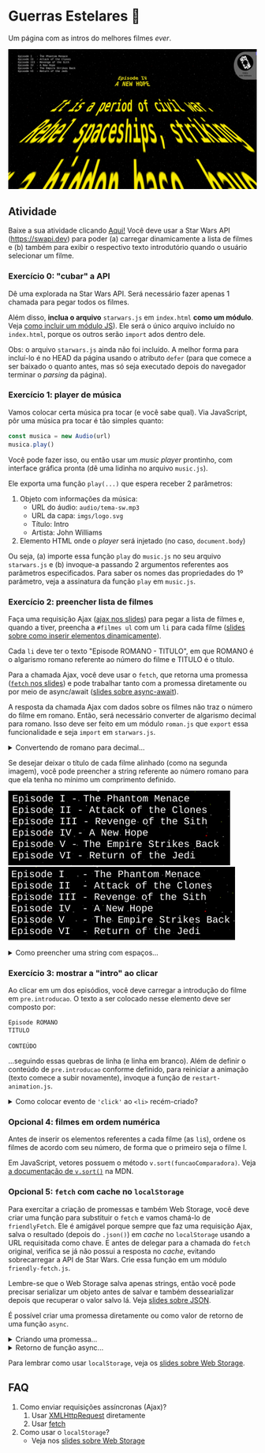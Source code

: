 # Guerras Estelares 🌠

Um página com as intros do melhores filmes _ever_.

![](imgs/docs-final.webp)


## Atividade

Baixe a sua atividade clicando [Aqui!](https://github.com/willsallum/cefet_front_end_starwars/archive/main.zip)
Você deve usar a Star Wars API (https://swapi.dev) para poder (a) carregar
dinamicamente a lista de filmes e (b) também para exibir o respectivo texto
introdutório quando o usuário selecionar um filme.


### Exercício 0: "cubar" a API

Dê uma explorada na Star Wars API. Será necessário fazer
apenas 1 chamada para pegar todos os filmes.

Além disso, **inclua o arquivo** `starwars.js` em `index.html` **como um módulo**.
Veja [como incluir um módulo JS][slides-modulos]). Ele será
o único arquivo incluído no `index.html`, porque os outros serão `import` ados
dentro dele.

Obs: o arquivo `starwars.js` ainda não foi incluído. A melhor forma
para incluí-lo é no HEAD da página usando o atributo `defer`
(para que comece a ser baixado o quanto antes, mas só seja executado
depois do navegador terminar o _parsing_ da página).


### Exercício 1: player de música

Vamos colocar certa música pra tocar (e você sabe qual). Via JavaScript, pôr uma
música pra tocar é tão simples quanto:

```js
const musica = new Audio(url)
musica.play()
```

Você pode fazer isso, ou então usar um _music player_ prontinho, com interface
gráfica pronta (dê uma lidinha no arquivo `music.js`).

Ele exporta uma função `play(...)` que espera receber 2 parâmetros:

1. Objeto com informações da música:
   - URL do áudio: `audio/tema-sw.mp3`
   - URL da capa: `imgs/logo.svg`
   - Título: Intro
   - Artista: John Williams
1. Elemento HTML onde o _player_ será injetado (no caso, `document.body`)

Ou seja, (a) importe essa função `play` do `music.js` no seu 
arquivo `starwars.js` e (b) invoque-a passando 2 argumentos referentes
aos parâmetros especificados. Para saber os nomes das propriedades
do 1º parâmetro, veja a assinatura da função `play` em `music.js`.


### Exercício 2: preencher lista de filmes

Faça uma requisição Ajax ([ajax nos slides][slides-ajax]) para pegar a lista
de filmes e, quando a tiver, preencha a `#filmes ul` com um `li` para cada
filme ([slides sobre como inserir elementos dinamicamente][slides-dinamicos]).

Cada `li` deve ter o texto "Episode ROMANO - TITULO", em que ROMANO é
o algarismo romano referente ao número do filme e TITULO é o título.

Para a chamada Ajax, você deve usar o `fetch`, que retorna uma promessa
([`fetch` nos slides][slides-fetch]) e pode trabalhar tanto com a
promessa diretamente ou por meio de async/await 
([slides sobre async-await][slides-async-wait]).

A resposta da chamada Ajax com dados sobre os filmes não traz o número
do filme em romano. Então, será necessário converter de algarismo
decimal para romano. Isso deve ser feito em um módulo `roman.js`
que `export` essa funcionalidade e seja `import` em `starwars.js`.

<details>
   <summary>Convertendo de romano para decimal...</summary>

   Uma ideia legal aqui é aproveitar o fato de que (a) são poucos filmes,
   (b) que objetos em JavaScript são dicionários e que (c) é possível
   acessar suas propriedades se soubermos seu nome em uma string
   ao usar a notação colchetes (ie, `obj[prop]`).

   Por exemplo, veja como poderíamos fazer pra converter emojis de
   frutas para nomes de frutas:

   ```js
   function emojiParaNome(emoji) {
      const dados = {
         '🍎': 'Maçã',
         '🍍': 'Abacaxi',
         '🥝': 'Kiwi',
         '🍓': 'Morango'
      }

      // retorna o valor da propriedade cujo
      // nome é o emoji do parâmetro
      return dados[emoji]
   }

   //...
   console.log(`Gosto de ${emojiParaNome(🍎)}`)
   ```
</details>

Se desejar deixar o título de cada filme alinhado (como na segunda imagem),
você pode preencher a string referente ao número romano para que ela tenha
no mínimo um comprimento definido.

![](imgs/docs-lista-1.png)
![](imgs/docs-lista-2.png)

<details>
   <summary>Como preencher uma string com espaços...</summary>

   Strings possuem dois métodos interessante: 
   `s.padStart(tamanho, caractere)` e `s.padEnd(tamanho, caractere)`.
   Esses métodos repetem o `caractere` uma quantidade de vezes 
   suficiente para que `s` tenha pelo menos o `tamanho`. Caso 
   `s.length >= tamanho`, nada acontece. Caso contrário,
   é retornada uma string preenchida com `tamanho - s.length`
   `caracter` no início ou no fim de `s`.

   Exemplo:
   ```js
   let alunos = ['Lestat', 'Rui', 'Adamastor']
   alunos = alunos.map(aluno => aluno.padEnd(10, '-'))
   // [
   //   'Lestat----',
   //   'Rui-------',
   //   'Adamastor-'
   // ]
   ```
</details>


### Exercício 3: mostrar a "intro" ao clicar

Ao clicar em um dos episódios, você deve carregar a introdução do filme
em `pre.introducao`. O texto a ser colocado nesse elemento deve ser composto
por:

```
Episode ROMANO
TITULO

CONTEÚDO
```

...seguindo essas quebras de linha (e linha em branco). Além de definir
o conteúdo de `pre.introducao` conforme definido, para reiniciar a animação
(texto comece a subir novamente), invoque a função de `restart-animation.js`.


<details>
   <summary>Como colocar evento de <code>'click'</code> ao <code>&lt;li&gt;</code> recém-criado?</summary>

   Para tratar um evento (eg, `click`) de um elemento que estamos
   criando dinamicamente, há diferentes opções:

   1. **_Event delegation_** (não vimos em aula): em vez de registrar
      o `click` em cada `<li>`, registramos no pai dele. Dentro
      da função _handler_ do evento, perguntamos quem é o `evt.target`
      (não confunda com `evt.currentTarget`¹). Verifica-se
      se o `target` é um dos `<li>` da `<ul>` e, em caso afirmativo,
      descobre-se de qual filme aquele `<li>` se refere. Isso pode ser feito,
      por exemplo, por meio de atributos de dados colocados no `<li>`
      (ie, `<li data-episode-id="...">`).
   1. Inserir novo elemento usando **`document.createElement('li')`**:
      quando usamos a "forma mais burocrática" para criar novos elementos,
      podemos configurá-lo antes de inserí-lo na árvore. Ou seja,
      podemos chamar `addEventListener(...)` no próprio `<li>`.
   1. Inserir novo elemento criando um **fragmento de DOM**: nessa abordagem,
      temos um _template_ (código HTML dentro de uma string do JavaScript) mas,
      em vez de fazer `pai.innerHTML += template`, criamos um fragmento de DOM,
      configuramos ele e, então, inserimos no DOM real.
      Dessa forma podemos chamar `addEventListener(...)` em qualquer elemento
      do _template_ antes que ele seja inserido do DOM oficial.


   ¹`evt.target` vs `evt.currentTarget`: apesar de parecidos, essas propriedades podem ter valores diferentes. Enquanto `currentTarget` sempre aponta exatamente para o elemento em que registramos o evento (nesse caso, chamamos `addEventListener` na `#filmes ul`), o `target` pode ser um dos filhos/descendentes de quem sofreu o evento (ou seja, pode ser uma das `<li>`).
</details>


### Opcional 4: filmes em ordem numérica

Antes de inserir os elementos referentes a cada filme (as `li`s),
ordene os filmes de acordo com seu número, de forma que o primeiro
seja o filme I.

Em JavaScript, vetores possuem o método `v.sort(funcaoComparadora)`.
Veja [a documentação de `v.sort()`][array-sort] na MDN.


### Opcional 5: `fetch` com cache no `localStorage`

Para exercitar a criação de promessas e também Web Storage, você deve
criar uma função para substituir o `fetch` e vamos chamá-lo de `friendlyFetch`.
Ele é amigável porque sempre que faz uma requisição Ajax, salva o resultado
(depois do `.json()`) em _cache_ no `localStorage` usando a URL requisitada
como chave. E antes de delegar para a chamada do `fetch` original, verifica
se já não possui a resposta no _cache_, evitando sobrecarregar a API de
Star Wars. Crie essa função em um módulo `friendly-fetch.js`.

Lembre-se que o Web Storage salva apenas strings, então você pode precisar
serializar um objeto antes de salvar e também dessearializar depois 
que recuperar o valor salvo lá. Veja [slides sobre JSON][slides-json].

É possível criar uma promessa diretamente ou como valor de retorno de uma
função `async`.

<details>
   <summary>Criando uma promessa...</summary>

   ```js
   function friendlyFetch(url) {
      const promessaDeRequisicao = new Promise((resolve, reject) => {
         // ...
         // executa algo assíncrono (eg, chama fetch(url))
         // ...
         // eventualmente chama resolve(resultado)
         // e se der erro, chama reject(erro)
      })

      return promessaDeRequisicao
   }
   ```
</details>

<details>
   <summary>Retorno de função async...</summary>

   ```js
   async function friendlyFetch(url) {
      // ...
      // executa algo assíncrono (eg, chama fetch(url))
      // possivelmente aguardando o resultado do await
      // ...
      // retorna o resultado
   }
   ```
</details>

Para lembrar como usar `localStorage`, veja os 
[slides sobre Web Storage][slides-webstorage].


## FAQ

1. Como enviar requisições assíncronas (Ajax)?
    1. Usar [XMLHttpRequest][slides-ajax] diretamente
    1. Usar [fetch][slides-fetch]
1. Como usar o `localStorage`?
   - Veja nos [slides sobre Web Storage][slides-webstorage]


[slides-webstorage]: https://willsallum.github.io/cefet_web/classes/js8/#web-storage
[slides-ajax]: https://willsallum.github.io/cefet_web/classes/js8/#ajax
[slides-fetch]: https://willsallum.github.io/cefet_web/classes/js8/#fetch
[slides-async-wait]: https://willsallum.github.io/cefet_web/classes/js7/#async-await
[slides-dinamicos]: https://willsallum.github.io/cefet_web/classes/js6/#criando-elementos-html-dinamicamente
[slides-modulos]: https://willsallum.github.io/cefet_web/classes/js7/#modulos
[slides-json]: https://willsallum.github.io/cefet_web/classes/js8/#json
[array-sort]: https://developer.mozilla.org/pt-BR/docs/Web/JavaScript/Reference/Global_Objects/Array/sort